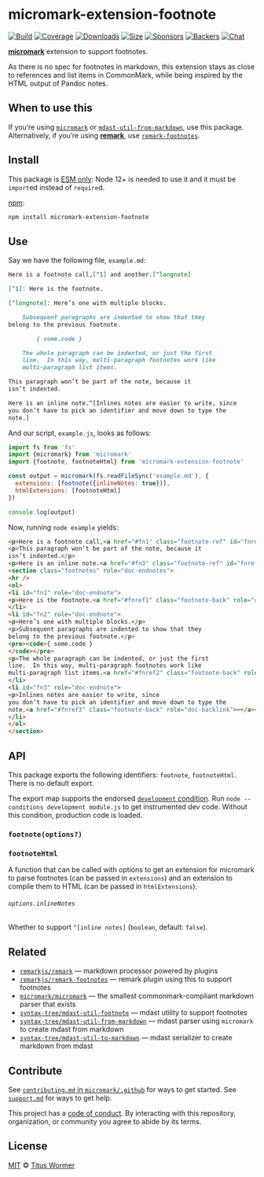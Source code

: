 # micromark-extension-footnote

[![Build][build-badge]][build]
[![Coverage][coverage-badge]][coverage]
[![Downloads][downloads-badge]][downloads]
[![Size][size-badge]][size]
[![Sponsors][sponsors-badge]][collective]
[![Backers][backers-badge]][collective]
[![Chat][chat-badge]][chat]

**[micromark][]** extension to support footnotes.

As there is no spec for footnotes in markdown, this extension stays as close to
references and list items in CommonMark, while being inspired by the HTML output
of Pandoc notes.

## When to use this

If you’re using [`micromark`][micromark] or
[`mdast-util-from-markdown`][from-markdown], use this package.
Alternatively, if you’re using **[remark][]**, use
[`remark-footnotes`][remark-footnotes].

## Install

This package is [ESM only](https://gist.github.com/sindresorhus/a39789f98801d908bbc7ff3ecc99d99c):
Node 12+ is needed to use it and it must be `import`ed instead of `require`d.

[npm][]:

```sh
npm install micromark-extension-footnote
```

## Use

Say we have the following file, `example.md`:

```markdown
Here is a footnote call,[^1] and another.[^longnote]

[^1]: Here is the footnote.

[^longnote]: Here’s one with multiple blocks.

    Subsequent paragraphs are indented to show that they
belong to the previous footnote.

        { some.code }

    The whole paragraph can be indented, or just the first
    line.  In this way, multi-paragraph footnotes work like
    multi-paragraph list items.

This paragraph won’t be part of the note, because it
isn’t indented.

Here is an inline note.^[Inlines notes are easier to write, since
you don’t have to pick an identifier and move down to type the
note.]
```

And our script, `example.js`, looks as follows:

```js
import fs from 'fs'
import {micromark} from 'micromark'
import {footnote, footnoteHtml} from 'micromark-extension-footnote'

const output = micromark(fs.readFileSync('example.md'), {
  extensions: [footnote({inlineNotes: true})],
  htmlExtensions: [footnoteHtml]
})

console.log(output)
```

Now, running `node example` yields:

```html
<p>Here is a footnote call,<a href="#fn1" class="footnote-ref" id="fnref1" role="doc-noteref"><sup>1</sup></a> and another.<a href="#fn2" class="footnote-ref" id="fnref2" role="doc-noteref"><sup>2</sup></a></p>
<p>This paragraph won’t be part of the note, because it
isn’t indented.</p>
<p>Here is an inline note.<a href="#fn3" class="footnote-ref" id="fnref3" role="doc-noteref"><sup>3</sup></a></p>
<section class="footnotes" role="doc-endnotes">
<hr />
<ol>
<li id="fn1" role="doc-endnote">
<p>Here is the footnote.<a href="#fnref1" class="footnote-back" role="doc-backlink">↩</a></p>
</li>
<li id="fn2" role="doc-endnote">
<p>Here’s one with multiple blocks.</p>
<p>Subsequent paragraphs are indented to show that they
belong to the previous footnote.</p>
<pre><code>{ some.code }
</code></pre>
<p>The whole paragraph can be indented, or just the first
line.  In this way, multi-paragraph footnotes work like
multi-paragraph list items.<a href="#fnref2" class="footnote-back" role="doc-backlink">↩</a></p>
</li>
<li id="fn3" role="doc-endnote">
<p>Inlines notes are easier to write, since
you don’t have to pick an identifier and move down to type the
note.<a href="#fnref3" class="footnote-back" role="doc-backlink">↩</a></p>
</li>
</ol>
</section>
```

## API

This package exports the following identifiers: `footnote`, `footnoteHtml`.
There is no default export.

The export map supports the endorsed
[`development` condition](https://nodejs.org/api/packages.html#packages_resolving_user_conditions).
Run `node --conditions development module.js` to get instrumented dev code.
Without this condition, production code is loaded.

### `footnote(options?)`

### `footnoteHtml`

A function that can be called with options to get an extension for micromark to
parse footnotes (can be passed in `extensions`) and an extension to compile them
to HTML (can be passed in `htmlExtensions`).

###### `options.inlineNotes`

Whether to support `^[inline notes]` (`boolean`, default: `false`).

## Related

*   [`remarkjs/remark`][remark]
    — markdown processor powered by plugins
*   [`remarkjs/remark-footnotes`][remark-footnotes]
    — remark plugin using this to support footnotes
*   [`micromark/micromark`][micromark]
    — the smallest commonmark-compliant markdown parser that exists
*   [`syntax-tree/mdast-util-footnote`][mdast-util-footnote]
    — mdast utility to support footnotes
*   [`syntax-tree/mdast-util-from-markdown`][from-markdown]
    — mdast parser using `micromark` to create mdast from markdown
*   [`syntax-tree/mdast-util-to-markdown`][to-markdown]
    — mdast serializer to create markdown from mdast

## Contribute

See [`contributing.md` in `micromark/.github`][contributing] for ways to get
started.
See [`support.md`][support] for ways to get help.

This project has a [code of conduct][coc].
By interacting with this repository, organization, or community you agree to
abide by its terms.

## License

[MIT][license] © [Titus Wormer][author]

<!-- Definitions -->

[build-badge]: https://github.com/micromark/micromark-extension-footnote/workflows/main/badge.svg

[build]: https://github.com/micromark/micromark-extension-footnote/actions

[coverage-badge]: https://img.shields.io/codecov/c/github/micromark/micromark-extension-footnote.svg

[coverage]: https://codecov.io/github/micromark/micromark-extension-footnote

[downloads-badge]: https://img.shields.io/npm/dm/micromark-extension-footnote.svg

[downloads]: https://www.npmjs.com/package/micromark-extension-footnote

[size-badge]: https://img.shields.io/bundlephobia/minzip/micromark-extension-footnote.svg

[size]: https://bundlephobia.com/result?p=micromark-extension-footnote

[sponsors-badge]: https://opencollective.com/unified/sponsors/badge.svg

[backers-badge]: https://opencollective.com/unified/backers/badge.svg

[collective]: https://opencollective.com/unified

[chat-badge]: https://img.shields.io/badge/chat-discussions-success.svg

[chat]: https://github.com/micromark/micromark/discussions

[npm]: https://docs.npmjs.com/cli/install

[license]: license

[author]: https://wooorm.com

[contributing]: https://github.com/micromark/.github/blob/HEAD/contributing.md

[support]: https://github.com/micromark/.github/blob/HEAD/support.md

[coc]: https://github.com/micromark/.github/blob/HEAD/code-of-conduct.md

[micromark]: https://github.com/micromark/micromark

[from-markdown]: https://github.com/syntax-tree/mdast-util-from-markdown

[to-markdown]: https://github.com/syntax-tree/mdast-util-to-markdown

[remark]: https://github.com/remarkjs/remark

[mdast-util-footnote]: https://github.com/syntax-tree/mdast-util-footnote

[remark-footnotes]: https://github.com/remarkjs/remark-footnotes
